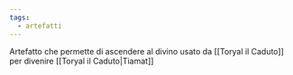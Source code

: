 ```yaml
---
tags:
  - artefatti
---
```


Artefatto che permette di ascendere al divino usato da [[Toryal il Caduto]] per divenire [[Toryal il Caduto|Tiamat]] 